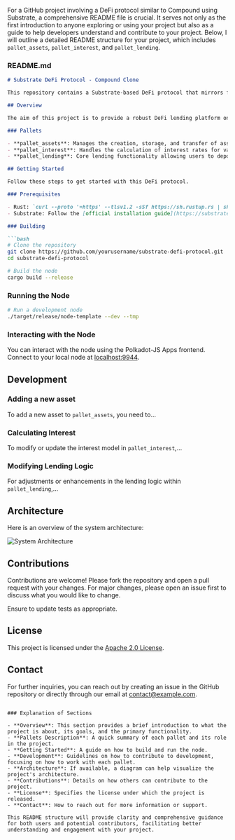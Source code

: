 For a GitHub project involving a DeFi protocol similar to Compound using Substrate, a comprehensive README file is crucial. It serves not only as the first introduction to anyone exploring or using your project but also as a guide to help developers understand and contribute to your project. Below, I will outline a detailed README structure for your project, which includes `pallet_assets`, `pallet_interest`, and `pallet_lending`.

### README.md

```markdown
# Substrate DeFi Protocol - Compound Clone

This repository contains a Substrate-based DeFi protocol that mirrors functionalities similar to the Compound finance platform. It includes three main pallets: `pallet_assets` for asset management, `pallet_interest` for managing interest calculation, and `pallet_lending` for handling core lending functionalities.

## Overview

The aim of this project is to provide a robust DeFi lending platform on Substrate, enabling users to lend and borrow assets with interest rates adjusted dynamically based on market conditions.

### Pallets

- **pallet_assets**: Manages the creation, storage, and transfer of assets.
- **pallet_interest**: Handles the calculation of interest rates for various assets based on their utilization.
- **pallet_lending**: Core lending functionality allowing users to deposit collateral, take out loans, and repay them.

## Getting Started

Follow these steps to get started with this DeFi protocol.

### Prerequisites

- Rust: `curl --proto '=https' --tlsv1.2 -sSf https://sh.rustup.rs | sh`
- Substrate: Follow the [official installation guide](https://substrate.dev/docs/en/knowledgebase/getting-started/).

### Building

```bash
# Clone the repository
git clone https://github.com/yourusername/substrate-defi-protocol.git
cd substrate-defi-protocol

# Build the node
cargo build --release
```

### Running the Node

```bash
# Run a development node
./target/release/node-template --dev --tmp
```

### Interacting with the Node

You can interact with the node using the Polkadot-JS Apps frontend. Connect to your local node at [localhost:9944](http://localhost:9944).

## Development

### Adding a new asset

To add a new asset to `pallet_assets`, you need to...

### Calculating Interest

To modify or update the interest model in `pallet_interest`,...

### Modifying Lending Logic

For adjustments or enhancements in the lending logic within `pallet_lending`,...

## Architecture

Here is an overview of the system architecture:

![System Architecture](path/to/architecture/diagram.png)

## Contributions

Contributions are welcome! Please fork the repository and open a pull request with your changes. For major changes, please open an issue first to discuss what you would like to change.

Ensure to update tests as appropriate.

## License

This project is licensed under the [Apache 2.0 License](LICENSE).

## Contact

For further inquiries, you can reach out by creating an issue in the GitHub repository or directly through our email at contact@example.com.
```

### Explanation of Sections

- **Overview**: This section provides a brief introduction to what the project is about, its goals, and the primary functionality.
- **Pallets Description**: A quick summary of each pallet and its role in the project.
- **Getting Started**: A guide on how to build and run the node.
- **Development**: Guidelines on how to contribute to development, focusing on how to work with each pallet.
- **Architecture**: If available, a diagram can help visualize the project's architecture.
- **Contributions**: Details on how others can contribute to the project.
- **License**: Specifies the license under which the project is released.
- **Contact**: How to reach out for more information or support.

This README structure will provide clarity and comprehensive guidance for both users and potential contributors, facilitating better understanding and engagement with your project.
